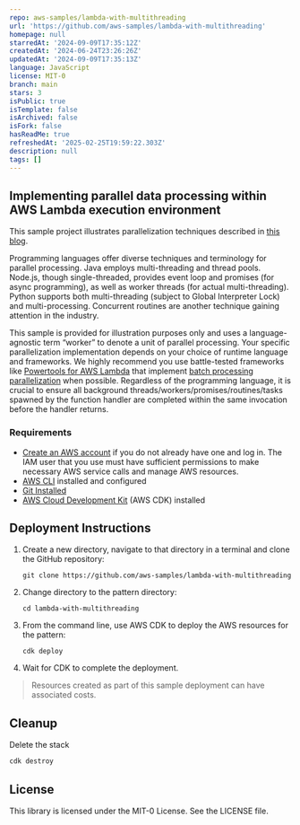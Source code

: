 ```yaml
---
repo: aws-samples/lambda-with-multithreading
url: 'https://github.com/aws-samples/lambda-with-multithreading'
homepage: null
starredAt: '2024-09-09T17:35:12Z'
createdAt: '2024-06-24T23:26:26Z'
updatedAt: '2024-09-09T17:35:13Z'
language: JavaScript
license: MIT-0
branch: main
stars: 3
isPublic: true
isTemplate: false
isArchived: false
isFork: false
hasReadMe: true
refreshedAt: '2025-02-25T19:59:22.303Z'
description: null
tags: []
---
```


## Implementing parallel data processing within AWS Lambda execution environment

This sample project illustrates parallelization techniques described in [this blog](link). 

Programming languages offer diverse techniques and terminology for parallel processing. Java employs multi-threading and thread pools. Node.js, though single-threaded, provides event loop and promises (for async programming), as well as worker threads (for actual multi-threading). Python supports both multi-threading (subject to Global Interpreter Lock) and multi-processing. Concurrent routines are another technique gaining attention in the industry.

This sample is provided for illustration purposes only and uses a language-agnostic term “worker” to denote a unit of parallel processing. Your specific parallelization implementation depends on your choice of runtime language and frameworks. We highly recommend you use battle-tested frameworks like [Powertools for AWS Lambda](https://docs.powertools.aws.dev/lambda/python/latest/) that implement [batch processing parallelization](https://docs.powertools.aws.dev/lambda/python/latest/utilities/batch/#processing-messages-asynchronously) when possible. Regardless of the programming language, it is crucial to ensure all background threads/workers/promises/routines/tasks spawned by the function handler are completed within the same invocation before the handler returns.

### Requirements

* [Create an AWS account](https://portal.aws.amazon.com/gp/aws/developer/registration/index.html) if you do not already have one and log in. The IAM user that you use must have sufficient permissions to make necessary AWS service calls and manage AWS resources.
* [AWS CLI](https://docs.aws.amazon.com/cli/latest/userguide/install-cliv2.html) installed and configured
* [Git Installed](https://git-scm.com/book/en/v2/Getting-Started-Installing-Git)
* [AWS Cloud Development Kit](https://aws.amazon.com/cdk/) (AWS CDK) installed

## Deployment Instructions

1. Create a new directory, navigate to that directory in a terminal and clone the GitHub repository:
    ``` 
    git clone https://github.com/aws-samples/lambda-with-multithreading
    ```
1. Change directory to the pattern directory:
    ```
    cd lambda-with-multithreading
    ```
2. From the command line, use AWS CDK to deploy the AWS resources for the pattern:
    ```
    cdk deploy
    ```
3. Wait for CDK to complete the deployment.

> Resources created as part of this sample deployment can have associated costs. 

## Cleanup
 
Delete the stack

```bash
cdk destroy
```

## License

This library is licensed under the MIT-0 License. See the LICENSE file.

